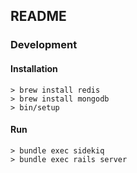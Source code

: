 ## README

### Development

#### Installation

```
> brew install redis
> brew install mongodb
> bin/setup
```

#### Run

```
> bundle exec sidekiq
> bundle exec rails server
```
